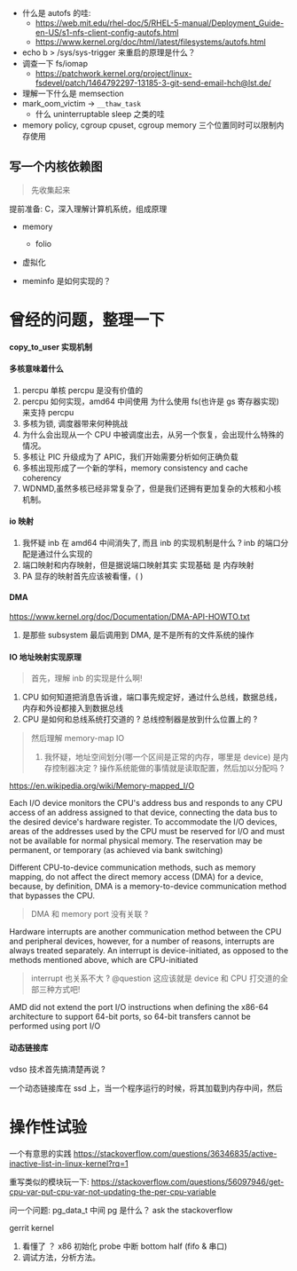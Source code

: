 - 什么是 autofs 的哇:
  - https://web.mit.edu/rhel-doc/5/RHEL-5-manual/Deployment_Guide-en-US/s1-nfs-client-config-autofs.html
  - https://www.kernel.org/doc/html/latest/filesystems/autofs.html
- echo b > /sys/sys-trigger 来重启的原理是什么？
- 调查一下 fs/iomap
  - https://patchwork.kernel.org/project/linux-fsdevel/patch/1464792297-13185-3-git-send-email-hch@lst.de/
- 理解一下什么是 memsection
- mark_oom_victim -> `__thaw_task`
  - 什么 uninterruptable sleep 之类的哇
- memory policy, cgroup cpuset, cgroup memory 三个位置同时可以限制内存使用

## 写一个内核依赖图
> 先收集起来

提前准备: C，深入理解计算机系统，组成原理

- memory
  - folio

- 虚拟化

- meminfo 是如何实现的？

# 曾经的问题，整理一下

#### copy_to_user 实现机制

#### 多核意味着什么
1. percpu 单核 percpu 是没有价值的
2. percpu 如何实现，amd64 中间使用 为什么使用 fs(也许是 gs 寄存器实现) 来支持 percpu
3. 多核为锁, 调度器带来何种挑战
4. 为什么会出现从一个 CPU 中被调度出去，从另一个恢复，会出现什么特殊的情况。
5. 多核让 PIC 升级成为了 APIC，我们开始需要分析如何正确负载
6. 多核出现形成了一个新的学科，memory consistency and cache coherency
7. WDNMD,虽然多核已经非常复杂了，但是我们还拥有更加复杂的大核和小核机制。

#### io 映射
1. 我怀疑 inb 在 amd64 中间消失了, 而且 inb 的实现机制是什么 ? inb 的端口分配是通过什么实现的
2. 端口映射和内存映射，但是据说端口映射其实 实现基础 是 内存映射
3. PA 显存的映射首先应该被看懂，( )

#### DMA
https://www.kernel.org/doc/Documentation/DMA-API-HOWTO.txt

1. 是那些 subsystem 最后调用到 DMA, 是不是所有的文件系统的操作

#### IO 地址映射实现原理
> 首先，理解 inb 的实现是什么啊!
1. CPU 如何知道把消息告诉谁，端口事先规定好，通过什么总线，数据总线，内存和外设都接入到数据总线
2. CPU 是如何和总线系统打交道的 ? 总线控制器是放到什么位置上的 ?

> 然后理解 memory-map IO
> 1. 我怀疑，地址空间划分(哪一个区间是正常的内存，哪里是 device) 是内存控制器决定 ? 操作系统能做的事情就是读取配置，然后加以分配吗 ?

https://en.wikipedia.org/wiki/Memory-mapped_I/O

Each I/O device monitors the CPU's address bus and responds to any CPU access of an address assigned to that device, connecting the data bus to the desired device's hardware register. To accommodate the I/O devices, areas of the addresses used by the CPU must be reserved for I/O and must not be available for normal physical memory. The reservation may be permanent, or temporary (as achieved via bank switching)

Different CPU-to-device communication methods, such as memory mapping, do not affect the direct memory access (DMA) for a device, because, by definition, DMA is a memory-to-device communication method that bypasses the CPU.
> DMA 和 memory port 没有关联 ?

Hardware interrupts are another communication method between the CPU and peripheral devices, however, for a number of reasons, interrupts are always treated separately. An interrupt is device-initiated, as opposed to the methods mentioned above, which are CPU-initiated
> interrupt 也关系不大 ?
> @question 这应该就是 device 和 CPU 打交道的全部三种方式吧!

AMD did not extend the port I/O instructions when defining the x86-64 architecture to support 64-bit ports, so 64-bit transfers cannot be performed using port I/O


#### 动态链接库
vdso 技术首先搞清楚再说 ?

一个动态链接库在 ssd 上，当一个程序运行的时候，将其加载到内存中间，然后


# 操作性试验
一个有意思的实践
https://stackoverflow.com/questions/36346835/active-inactive-list-in-linux-kernel?rq=1

重写类似的模块玩一下:
https://stackoverflow.com/questions/56097946/get-cpu-var-put-cpu-var-not-updating-the-per-cpu-variable

问一个问题: pg_data_t 中间 pg 是什么？ ask the stackoverflow


gerrit kernel
1. 看懂了 ？ x86  初始化 probe 中断 bottom half (fifo & 串口)
2. 调试方法，分析方法。
